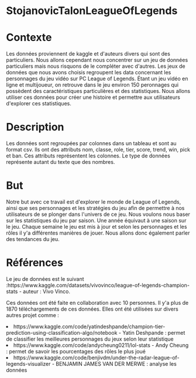 # StojanovicTalonLeagueOfLegends
<h1>Contexte</h1>
<p>Les données proviennent de kaggle et d'auteurs divers qui sont des particuliers. Nous allons cependant nous concentrer sur un jeu de données particuliers mais nous risquons de le compléter avec d'autres. Les jeux de données que nous avons choisis regroupent les data concernant les personnages du jeu vidéo sur PC League of Legends. Étant un jeu vidéo en ligne et multijoueur, on retrouve dans le jeu environ 150 peronnages qui possèdent des caractéristiques particulières et des statistiques. Nous allons utiliser ces données pour créer une histoire et permettre aux utilisateurs d'explorer ces statistiques.</p>
<h1>Description</h1>
<p>
Les données sont regroupées par colonnes dans un tableau et sont au format csv. Ils ont des attributs nom, classe, role, tier, score, trend, win, pick et ban. Ces attributs représentent les colonnes. Le type de données représente autant du texte que des nombres. </p>
<h1>But</h1>
<p>Notre but avec ce travail est d'explorer le monde de League of Legends, ainsi que ses personnages et les stratégies du jeu afin de permettre à nos utilisateurs de se plonger dans l'univers de ce jeu. Nous voulons nous baser sur les statistiques du jeu par saison. Une année équivaut à une saison sur le jeu. Chaque semaine le jeu est mis à jour et selon les personnages et les rôles il y'a différentes manières de jouer. Nous allons donc également parler des tendances du jeu.</p>
<h1>Références</h1>
<p>Le jeu de données est le suivant :https://www.kaggle.com/datasets/vivovinco/league-of-legends-champion-stats - auteur : Vivo Vinco.</p>
<p>Ces données ont été faite en collaboration avec 10 personnes. Il y'a plus de 1870 téléchargements de ces données. Elles ont été utilisées sur divers autres projet comme : 
<li>https://www.kaggle.com/code/yatindeshpande/champion-tier-prediction-using-classification-algo/notebook - Yatin Deshpande : permet de classifier les meilleures personnages du jeux selon leur statistique</li>
<li>https://www.kaggle.com/code/andycheung0211/lol-stats - Andy Cheung : permet de savoir les pourcentages des rôles le plus joué</li>
<li>https://www.kaggle.com/code/benjivdm/under-the-radar-league-of-legends-visualizer - BENJAMIN JAMES VAN DER MERWE : analyse les données
</p>
<img href='../wireframe1/>

